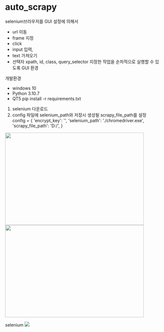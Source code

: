 # auto_scrapy

selenium브라우저를 GUI 설정에 의해서 
- url 이동
- frame 지정 
- click 
- input 입력, 
- text 가져오기 
- 선택자 xpath, id, class, query_selector 
지정한 작업을 순차적으로 실행할 수 있도록 GUI 환경


개발환경
- windows 10
- Python 3.10.7
- QT5
pip install -r requirements.txt

1. selenium 다운로드
2. config 파일에 selenium_path와 저장시 생성될 scrapy_file_path를 설정
config = {
    'encrypt_key': '',
    'selenium_path': './chromedriver.exe',
    'scrapy_file_path': 'D:/',
}

<img width="450px" height="300px" src="https://user-images.githubusercontent.com/69671250/207306483-c649e0b2-30d4-4397-a5dd-f6475a50e873.PNG">
<img width="450px" height="300px" src="https://user-images.githubusercontent.com/69671250/207306491-93933b0e-c453-43c8-aa72-d7f4f4ff6356.PNG">


selenium
<img src="https://user-images.githubusercontent.com/69671250/207304805-524137ec-1526-47bc-ae8b-2572115433d2.gif">
